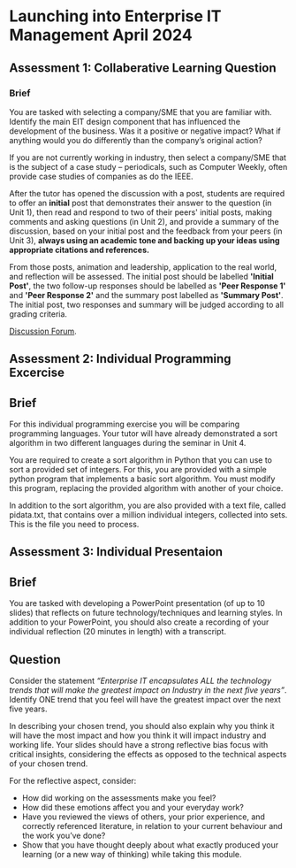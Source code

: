 # Launching into Enterprise IT Management April 2024

## Assessment 1: Collaberative Learning Question
### Brief
You are tasked with selecting a company/SME that you are familiar with. Identify the main EIT design component that has influenced the development of the business. Was it a positive or negative impact? What if anything would you do differently than the company’s original action?

If you are not currently working in industry, then select a company/SME that is the subject of a case study – periodicals, such as Computer Weekly, often provide case studies of companies as do the IEEE.

After the tutor has opened the discussion with a post, students are required to offer an **initial** post that demonstrates their answer to the question (in Unit 1), then read and respond to two of their peers' initial posts, making comments and asking questions (in Unit 2), and provide a summary of the discussion, based on your initial post and the feedback from your peers (in Unit 3), **always using an academic tone and backing up your ideas using appropriate citations and references.**

From those posts, animation and leadership, application to the real world, and reflection will be assessed. The initial post should be labelled **'Initial Post'**, the two follow-up responses should be labelled as **'Peer Response 1'** and **'Peer Response 2'** and the summary post labelled as **'Summary Post'**. The initial post, two responses and summary will be judged according to all grading criteria.

[Discussion Forum](https://www.my-course.co.uk/mod/forum/view.php?id=990721).

## Assessment 2: Individual Programming Excercise
## Brief
For this individual programming exercise you will be comparing programming languages. Your tutor will have already demonstrated a sort algorithm in two different languages during the seminar in Unit 4.

You are required to create a sort algorithm in Python that you can use to sort a provided set of integers. For this, you are provided with a simple python program that implements a basic sort algorithm. You must modify this program, replacing the provided algorithm with another of your choice.

In addition to the sort algorithm, you are also provided with a text file, called pidata.txt, that contains over a million individual integers, collected into sets. This is the file you need to process.

## Assessment 3: Individual Presentaion
## Brief
You are tasked with developing a PowerPoint presentation (of up to 10 slides) that reflects on future technology/techniques and learning styles. In addition to your PowerPoint, you should also create a recording of your individual reflection (20 minutes in length) with a transcript.
## Question
Consider the statement *“Enterprise IT encapsulates ALL the technology trends that will make the greatest impact on Industry in the next five years”*. Identify ONE trend that you feel will have the greatest impact over the next five years.

In describing your chosen trend, you should also explain why you think it will have the most impact and how you think it will impact industry and working life. Your slides should have a strong reflective bias focus with critical insights, considering the effects as opposed to the technical aspects of your chosen trend.

For the reflective aspect, consider:

- How did working on the assessments make you feel? 
- How did these emotions affect you and your everyday work? 
- Have you reviewed the views of others, your prior experience, and correctly referenced literature, in relation to your current behaviour and the work you’ve done?
- Show that you have thought deeply about what exactly produced your learning (or a new way of thinking) while taking this module.
